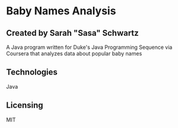 # Baby Names Analysis

## Created by Sarah "Sasa" Schwartz
A Java program written for Duke's Java Programming Sequence via Coursera that analyzes data about popular baby names

## Technologies
Java

## Licensing
MIT
